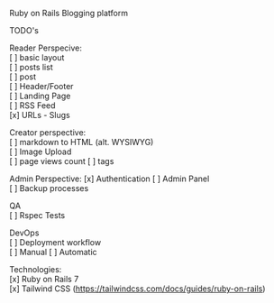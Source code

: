 Ruby on Rails Blogging platform

TODO's

Reader Perspecive:  
[ ] basic layout  
    [ ] posts list  
    [ ] post  
    [ ] Header/Footer  
    [ ] Landing Page  
[ ] RSS Feed  
[x] URLs - Slugs  

Creator perspective:    
[ ] markdown to HTML (alt. WYSIWYG)  
[ ] Image Upload  
[ ] page views count
[ ] tags  

Admin Perspective:
[x] Authentication
[ ] Admin Panel  
[ ] Backup processes  

QA  
[ ] Rspec Tests  

DevOps  
[ ] Deployment workflow  
    [ ] Manual 
    [ ] Automatic  

 
Technologies:  
[x] Ruby on Rails 7  
[x] Tailwind CSS (https://tailwindcss.com/docs/guides/ruby-on-rails)

